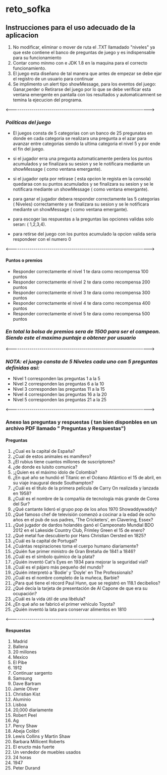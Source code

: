 # reto_sofka

## Instrucciones para el uso adecuado de la aplicacion ##

1. No modificar, eliminar o mover de ruta el .TXT  llamadado "niveles" ya que este contiene el banco de preguntas de juego y es indispensable para su funcionamiento
2. Contar como minmo con e JDK 1.8 en la maquina para el correcto funcionamiento.
3. El juego esta diseñano de tal manera que antes de empezar se debe ejar el registro de un usuario para continuar
4. Se implimento un alert  tipo showMessage, para los eventos del juego: Ganar,perder o Retirarse del juego por lo que se debe verificar esta ventana emergente en pantalla con los resultados y automaticamnent se temina la ejecucion del programa. 

<--------------------------------------------------------------------->

### ***Politicas del juego*** ###

* El juegos consta de 5 categorias con un banco de 25 pregunatas en donde en cada categoria se realizara una pregunta a el azar para avanzar entre categorias siendo la ultima categoria el nivel 5 y por ende el fin del juego.

* si el jugador erra una pregunta automaticamente perdera los puntos acumulados y se finalizara su sesion y se le notificara mediante un showMessage ( como ventana emergante).

* si el jugador opta por retirase ( esta opcion le regista en la consola) quedaraa con su puntos acumulados y se finalizara su sesion y se le notificara mediante un showMessage ( como ventana emergante).

* para ganar el jugador debera responder correctamente las 5 categorias ( Niveles) correctamente y se finalizara su sesion y se le notificara mediante un showMessage ( como ventana emergante).

* para escoger las respuestas a la preguntas las opciones validas solo seran: ( 1,2,3,4).

* para retirse del juego con los puntos acumulado la opcion valida seria respondeer con el numero  0


<--------------------------------------------------------------------->

#### **Puntos o premios** ####

* Responder correctamente el nivel 1 te dara como recompensa 100 puntos
* Responder correctamente el nivel 2 te dara como recompensa 200 puntos
* Responder correctamente el nivel 3 te dara como recompensa 300 puntos
* Responder correctamente el nivel 4 te dara como recompensa 400 puntos
* Responder correctamente el nivel 5 te dara como recompensa 500 puntos


### ***En total la bolsa de premios sera de 1500 para ser el campeon. Siendo este el maximo puntaje a obtener por usuario*** ###

<--------------------------------------------------------------------->

### ***NOTA: el juego consta de 5 Niveles cada uno con 5 preguntas  definidas asi:*** ###

* Nivel 1 corresponden las preguntas 1 a la 5
* Nivel 2 corresponden las preguntas 6 a la 10
* Nivel 3 corresponden las preguntas 11 a la 15
* Nivel 4 corresponden las preguntas 16 a la 20
* Nivel 5 corresponden las preguntas 21 a la 25

<--------------------------------------------------------------------->

### **Anexo las preguntas y respuestas ( tan bien disponbles en un archivo PDF llamado " Preguntas y Respuestas")** ###

#### **Preguntas** ####

1. ¿Cual es la capital de España?
2. ¿Cual de estos animales es mamifero?
3. ¿El rubius tiene cuantos millones de suscriptores?
4. ¿de donde es luisito comunica?
5. ;¿Quien es el máximo idolo de Colombia?
6. ¿En qué año se hundió el Titanic en el Océano Atlántico el 15 de abril, en su viaje inaugural desde Southampton?
7. ¿Cuál es el título de la primera película de Carry On realizada y lanzada en 1958?
8. ¿Cuál es el nombre de la compañía de tecnología más grande de Corea del Sur?
9. ¿Qué cantante lideró el grupo pop de los años 1970 Showaddywaddy?
10. ¿Qué famoso chef de televisión comenzó a cocinar a la edad de ocho años en el pub de sus padres, 'The Cricketers', en Clavering, Essex?
11. ¿Qué jugador de dardos holandés ganó el Campeonato Mundial BDO 2012 en el Lakeside Country Club, Frimley Green el 15 de enero?
12. ¿Qué metal fue descubierto por Hans Christian Oersted en 1825?
13. ¿Cuál es la capital de Portugal?
14. ¿Cuántas respiraciones toma el cuerpo humano diariamente?
15. ¿Quién fue primer ministro de Gran Bretaña de 1841 a 1846?
16. ¿Cuál es el símbolo químico de la plata?
17. ¿Quién inventó Cat's Eyes en 1934 para mejorar la seguridad vial?
18. ¿Cuál es el pájaro más pequeño del mundo?
19. ¿Quién interpretó a 'Bodie' y 'Doyle' en The Professionals?
20. ¿Cuál es el nombre completo de la muñeca, Barbie?
21. ¿Para qué tiene el récord Paul Hunn, que se registró en 118.1 decibelios?
22. ¿Qué decía la tarjeta de presentación de Al Capone de que era su ocupación?
23. ¿Cuál es la vida útil de una libélula?
24. ¿En qué año se fabricó el primer vehículo Toyota?
25. ¿Quién inventó la lata para conservar alimentos en 1810

<--------------------------------------------------------------------->

#### **Respuestas** ####

1. Madrid
2. Ballena
3. 20 millones
4. Mexico
5. El Pibe
6. 1912
7. Continuar sargento
8. Samsung
9. Dave Bartram
10. Jamie Oliver
11. Christian Kist
12. Aluminio
13. Lisboa
14. 20,000 diariamente
15. Robert Peel
16. Ag
17. Percy Shaw
18. Abeja Colibrí
19. Lewis Collins y Martin Shaw
20. Barbara Millicent Roberts
21. El eructo más fuerte
22. Un vendedor de muebles usados
23. 24 horas
24. 1947
25. Peter Durand
